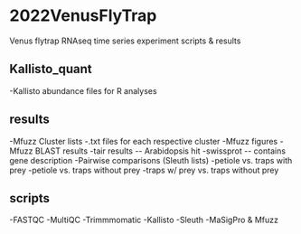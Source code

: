 # 2022VenusFlyTrap
Venus flytrap RNAseq time series experiment scripts &amp; results

## Kallisto_quant
-Kallisto abundance files for R analyses

## results
-Mfuzz Cluster lists
  -.txt files for each respective cluster
  -Mfuzz figures
-Mfuzz BLAST results
  -tair results -- Arabidopsis hit
  -swissprot -- contains gene description 
-Pairwise comparisons (Sleuth lists)
  -petiole vs. traps with prey
  -petiole vs. traps without prey
  -traps w/ prey vs. traps without prey

## scripts
-FASTQC
-MultiQC
-Trimmmomatic
-Kallisto
-Sleuth
-MaSigPro & Mfuzz
